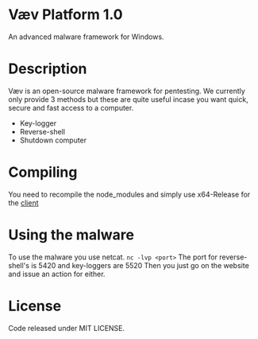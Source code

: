 # Væv Platform 1.0
An advanced malware framework for Windows.

# Description
Væv is an open-source malware framework for pentesting. We currently only provide 3 methods but these are quite useful incase you want quick, secure and fast access to a computer.
* Key-logger
* Reverse-shell
* Shutdown computer

# Compiling
You need to recompile the node_modules and simply use x64-Release for the [client](https://github.com/justvmexit/vaev/tree/main/client)

# Using the malware
To use the malware you use netcat.
`nc -lvp <port>`
The port for reverse-shell's is 5420 and key-loggers are 5520
Then you just go on the website and issue an action for either.

# License
Code released under MIT LICENSE.
